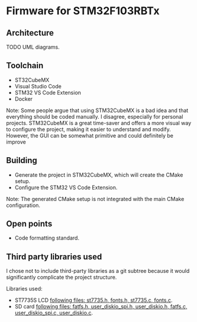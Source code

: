 # Firmware for STM32F103RBTx

## Architecture

TODO UML diagrams.

## Toolchain
* ST32CubeMX
* Visual Studio Code
* STM32 VS Code Extension
* Docker

Note: Some people argue that using STM32CubeMX is a bad idea and that everything should be coded manually. I disagree, especially for personal projects. STM32CubeMX is a great time-saver and offers a more visual way to configure the project, making it easier to understand and modify. However, the GUI can be somewhat primitive and could definitely be improve

## Building
* Generate the project in STM32CubeMX, which will create the CMake setup.
* Configure the STM32 VS Code Extension.

Note: The generated CMake setup is not integrated with the main CMake configuration.   

## Open points
* Code formatting standard.

## Third party libraries used

I chose not to include third-party libraries as a git subtree because it would significantly complicate the project structure.

Libraries used:
* ST7735S LCD [following files: st7735.h, fonts.h, st7735.c, fonts.c](https://github.com/afiskon/stm32-st7735).
* SD card [following files: fatfs.h, user_diskio_spi.h, user_diskio.h, fatfs.c, user_diskio_spi.c, user_diskio.c](https://github.com/kiwih/cubemx-mmc-sd-card/).
